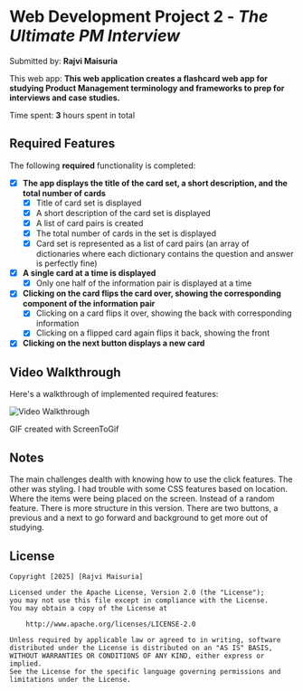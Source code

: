 # Web Development Project 2 - *The Ultimate PM Interview*

Submitted by: **Rajvi Maisuria**

This web app: **This web application creates a flashcard web app for studying Product Management terminology and frameworks to prep for interviews and case studies.**

Time spent: **3** hours spent in total

## Required Features

The following **required** functionality is completed:


- [X] **The app displays the title of the card set, a short description, and the total number of cards**
  - [X] Title of card set is displayed 
  - [X] A short description of the card set is displayed 
  - [X] A list of card pairs is created
  - [X] The total number of cards in the set is displayed 
  - [X] Card set is represented as a list of card pairs (an array of dictionaries where each dictionary contains the question and answer is perfectly fine)
- [X] **A single card at a time is displayed**
  - [X] Only one half of the information pair is displayed at a time
- [X] **Clicking on the card flips the card over, showing the corresponding component of the information pair**
  - [X] Clicking on a card flips it over, showing the back with corresponding information 
  - [X] Clicking on a flipped card again flips it back, showing the front
- [X] **Clicking on the next button displays a new card**

## Video Walkthrough

Here's a walkthrough of implemented required features:

<img src='' title='Video Walkthrough' width='' alt='Video Walkthrough' />

GIF created with ScreenToGif  

## Notes

The main challenges dealth with knowing how to use the click features. The other was styling. I had trouble with some CSS features based on location. Where the items were being placed on the screen. Instead of a random feature. There is more structure in this version. There are two buttons, a previous and a next to go forward and background to get more out of studying. 

## License

    Copyright [2025] [Rajvi Maisuria]

    Licensed under the Apache License, Version 2.0 (the "License");
    you may not use this file except in compliance with the License.
    You may obtain a copy of the License at

        http://www.apache.org/licenses/LICENSE-2.0

    Unless required by applicable law or agreed to in writing, software
    distributed under the License is distributed on an "AS IS" BASIS,
    WITHOUT WARRANTIES OR CONDITIONS OF ANY KIND, either express or implied.
    See the License for the specific language governing permissions and
    limitations under the License.
